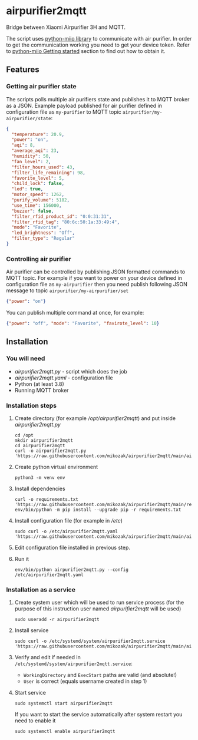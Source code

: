 # airpurifier2mqtt

Bridge between Xiaomi Airpurifier 3H and MQTT.

The script uses [python-miio library](https://github.com/rytilahti/python-miio) to communicate with air purifier. In order to get the communication working you need to get your device token. Refer to [python-miio Getting started](https://python-miio.readthedocs.io/en/latest/discovery.html) section to find out how to obtain it.

## Features

### Getting air purifier state

The scripts polls multiple air purifiers state and publishes it to MQTT broker as a JSON. Example payload published for air purifier defined in configuration file as `my-purifier` to MQTT topic `airpurifier/my-airpurifier/state`:

```json
{
  "temperature": 20.9,
  "power": "on",
  "aqi": 8,
  "average_aqi": 23,
  "humidity": 50,
  "fan_level": 2,
  "filter_hours_used": 43,
  "filter_life_remaining": 98,
  "favorite_level": 5,
  "child_lock": false,
  "led": true,
  "motor_speed": 1262,
  "purify_volume": 5182,
  "use_time": 156000,
  "buzzer": false,
  "filter_rfid_product_id": "0:0:31:31",
  "filter_rfid_tag": "80:6c:50:1a:33:49:4",
  "mode": "Favorite",
  "led_brightness": "Off",
  "filter_type": "Regular"
}
```

### Controlling air purifier

Air purifier can be controlled by publishing JSON formatted commands to MQTT topic.
For example if you want to power on your device defined in configuration file as `my-airpurifier` then you need publish following JSON message to topic `airpurifier/my-airpurifier/set`

```json
{"power": "on"}
```

You can publish multiple command at once, for example:

```json
{"power": "off", "mode": "Favorite", "favirote_level": 10}
```

## Installation

### You will need

* *airpurifier2mqtt.py* - script which does the job
* *airpurifier2mqtt.yaml* - configuration file
* Python (at least 3.8)
* Running MQTT broker

### Installation steps

1. Create directory (for example */opt/airpurifier2mqtt*) and put inside *airpurifier2mqtt.py*
    ```
    cd /opt
    mkdir airpurifier2mqtt
    cd airpurifier2mqtt
    curl -o airpurifier2mqtt.py 'https://raw.githubusercontent.com/mikozak/airpurifier2mqtt/main/airpurifier2mqtt.py'
    ```

2. Create python virtual environment 
    ```
    python3 -m venv env
    ```

3. Install dependencies
    ```
    curl -o requirements.txt 'https://raw.githubusercontent.com/mikozak/airpurifier2mqtt/main/requirements.txt'
    env/bin/python -m pip install --upgrade pip -r requirements.txt
    ```

3. Install configuration file (for example in */etc*)
    ```
    sudo curl -o /etc/airpurifier2mqtt.yaml 'https://raw.githubusercontent.com/mikozak/airpurifier2mqtt/main/airpurifier2mqtt.yaml'
    ```

4. Edit configuration file installed in previous step.

5. Run it
    ```
    env/bin/python airpurifier2mqtt.py --config /etc/airpurifier2mqtt.yaml
    ```

### Installation as a service

1. Create system user which will be used to run service process (for the purpose of this instruction user named *airpurifier2mqtt* will be used)
    ```
    sudo useradd -r airpurifier2mqtt
    ```

2. Install service
    ```
    sudo curl -o /etc/systemd/system/airpurifier2mqtt.service 'https://raw.githubusercontent.com/mikozak/airpurifier2mqtt/main/airpurifier2mqtt.service'
    ```

3. Verify and edit if needed in `/etc/systemd/system/airpurifier2mqtt.service`:
    * `WorkingDirectory` and `ExecStart` paths are valid (and absolute!)
    * `User` is correct (equals username created in step 1)

4. Start service
    ```
    sudo systemctl start airpurifier2mqtt
    ```

    If you want to start the service automatically after system restart you need to enable it
    ```
    sudo systemctl enable airpurifier2mqtt
    ```
